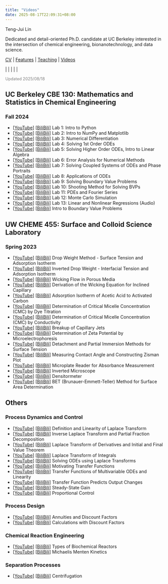 ```yaml
---
title: "Videos"
date: 2025-08-17T22:09:31+08:00
---
```


<div class="cv">

<span class="name">Teng-Jui Lin</span>

<span class="info">Dedicated and detail-oriented Ph.D. candidate at UC Berkeley interested in the intersection of chemical engineering, bionanotechnology, and data science.</span>

<span class="info">[CV](../) | [Features](../features) | [Teaching](../teaching) | [Videos](../videos)</span>

<span class="info">[<i class='far fa-envelope fa-fw'></i>](mailto:tengjuilin@berkeley.edu) | [<i class='fab fa-github fa-fw'></i>](https://github.com/tengjuilin) | [<i class='fab fa-linkedin fa-fw'></i>](https://www.linkedin.com/in/tengjuilin/) | [<i class='fab fa-youtube fa-fw'></i>](https://www.youtube.com/@thenanokid) | [<i class='fab fa-orcid fa-fw'></i>](https://orcid.org/0000-0002-4691-1059) | [<i class='fas fa-graduation-cap'></i>](https://scholar.google.com/citations?user=gDIYT8gAAAAJ)</span>

<span class="info" style="color: gray; font-size: 0.8rem;">Updated 2025/08/18</span>

## UC Berkeley CBE 130: Mathematics and Statistics in Chemical Engineering

### Fall 2024

- [[YouTube](https://www.youtube.com/watch?v=ZPZIhP5neSc)] [[BiliBili](https://www.bilibili.com/video/BV1VZzcYhEwn)] Lab 1: Intro to Python
- [[YouTube](https://www.youtube.com/watch?v=EkN2ugdTDiQ)] [[BiliBili](https://www.bilibili.com/video/BV1zQzjYSEyi)] Lab 2: Intro to NumPy and Matplotlib
- [[YouTube](https://www.youtube.com/watch?v=oXjUaWB-wyg)] [[BiliBili](https://www.bilibili.com/video/BV1SCz1YUEwG)] Lab 3: Numerical Differentiation
- [[YouTube](https://www.youtube.com/watch?v=RBF4AOH85ZA)] [[BiliBili](https://www.bilibili.com/video/BV1eez1YREnZ)] Lab 4: Solving 1st Order ODEs
- [[YouTube](https://www.youtube.com/watch?v=hbMkF6H1C08)] [[BiliBili](https://www.bilibili.com/video/BV1M2z1Y2EPi)] Lab 5: Solving Higher Order ODEs, Intro to Linear Algebra
- [[YouTube](https://www.youtube.com/watch?v=tlttIjES2vM)] [[BiliBili](https://www.bilibili.com/video/BV1KSz1YyEzu)] Lab 6: Error Analysis for Numerical Methods
- [[YouTube](https://www.youtube.com/watch?v=AQlCr2TDyQA)] [[BiliBili](https://www.bilibili.com/video/BV1frqXYLENq)] Lab 7: Solving Coupled Systems of ODEs and Phase Portraits
- [[YouTube](https://www.youtube.com/watch?v=dthPZmnI4cQ)] [[BiliBili](https://www.bilibili.com/video/BV1fzqXY2E25)] Lab 8: Applications of ODEs
- [[YouTube](https://www.youtube.com/watch?v=htYKjeGo6iY)] [[BiliBili](https://www.bilibili.com/video/BV1FzqXYmECk)] Lab 9: Solving Boundary Value Problems
- [[YouTube](https://www.youtube.com/watch?v=QT3eKJ50M2s)] [[BiliBili](https://www.bilibili.com/video/BV1ZyqXYVEWQ)] Lab 10: Shooting Method for Solving BVPs
- [[YouTube](https://www.youtube.com/watch?v=XTc0XGX3F3E)] [[BiliBili](https://www.bilibili.com/video/BV1F6CxY9EYV)] Lab 11: PDEs and Fourier Series
- [[YouTube](https://www.youtube.com/watch?v=lIoSYAUsvD4)] [[BiliBili](https://www.bilibili.com/video/BV1F6CxY9EAW)] Lab 12: Monte Carlo Simulation
- [[YouTube](https://www.youtube.com/watch?v=ZFUK-pvYdRk)] [[BiliBili](https://www.bilibili.com/video/BV1RN65YTE2C)] Lab 13: Linear and Nonlinear Regressions (Audio)
- [[YouTube](https://www.youtube.com/watch?v=ZqRKY88D_zk)] [[BiliBili]()] Intro to Boundary Value Problems

## UW CHEME 455: Surface and Colloid Science Laboratory

### Spring 2023

- [[YouTube](https://www.youtube.com/watch?v=TCsIqjrSuYQ)] [[BiliBili](https://www.bilibili.com/video/BV1pX4y1Z79J)] Drop Weight Method - Surface Tension and Adsorption Isotherm
- [[YouTube](https://www.youtube.com/watch?v=n2kszKJVSf0)] [[BiliBili](https://www.bilibili.com/video/BV1C24y1E7f3)] Inverted Drop Weight - Interfacial Tension and Adsorption Isotherm
- [[YouTube](https://www.youtube.com/watch?v=l9WJMwod4jI)] [[BiliBili](https://www.bilibili.com/video/BV1Rv4y1G7Gu)] Wicking Flow in Porous Media
- [[YouTube](https://www.youtube.com/watch?v=ZzmcndtSRsE)] [[BiliBili](https://www.bilibili.com/video/BV1bv4y1G7rv)] Derivation of the Wicking Equation for Inclined Capillary
- [[YouTube](https://www.youtube.com/watch?v=T_TcrHm8kmA)] [[BiliBili](https://www.bilibili.com/video/BV1ko4y1j7p3)] Adsorption Isotherm of Acetic Acid to Activated Carbon
- [[YouTube](https://www.youtube.com/watch?v=gzNDnPiuQh4)] [[BiliBili](https://www.bilibili.com/video/BV1jV4y1d7xN)] Determination of Critical Micelle Concentration (CMC) by Dye Titration
- [[YouTube](https://www.youtube.com/watch?v=LDYuTcSMNdw)] [[BiliBili](https://www.bilibili.com/video/BV1XX4y1m74t)] Determination of Critical Micelle Concentration (CMC) by Conductivity
- [[YouTube](https://www.youtube.com/watch?v=j9Bg5fzDiaM)] [[BiliBili](https://www.bilibili.com/video/BV1uo4y1F7jU)] Breakup of Capillary Jets
- [[YouTube](https://www.youtube.com/watch?v=gouqbhENy-8)] [[BiliBili](https://www.bilibili.com/video/BV1Eu411t7pH)] Determination of Zeta Potential by Microelectrophoresis
- [[YouTube](https://www.youtube.com/watch?v=i9Z9py1DwNg)] [[BiliBili](https://www.bilibili.com/video/BV1YV4y1z7VZ)] Detachment and Partial Immersion Methods for Surface Tension
- [[YouTube](https://www.youtube.com/watch?v=C_qX-OnTlxs)] [[BiliBili](https://www.bilibili.com/video/BV1fX4y1h7MS)] Measuring Contact Angle and Constructing Zisman Plot
- [[YouTube](https://www.youtube.com/watch?v=dkyKbRBi3dg)] [[BiliBili](https://www.bilibili.com/video/BV14F411Q7dj)] Microplate Reader for Absorbance Measurement
- [[YouTube](https://www.youtube.com/watch?v=FRB_uA980PQ)] [[BiliBili](https://www.bilibili.com/video/BV1PP411k761)] Inverted Microscope
- [[YouTube](https://www.youtube.com/watch?v=MvnE1Uq1Mtk)] [[BiliBili](https://www.bilibili.com/video/BV1Yz4y1u7Wk)] Densitormeter
- [[YouTube](https://www.youtube.com/watch?v=Z9ci6LXYiAk)] [[BiliBili](https://www.bilibili.com/video/BV1Ym4y1M7YQ)] BET (Brunauer-Emmett-Teller) Method for Surface Area Determination

## Others

### Process Dynamics and Control

- [[YouTube](https://www.youtube.com/watch?v=HBghPwH5hOo)] [[BiliBili](https://www.bilibili.com/video/BV1y24y1B7Nq)] Definition and Linearity of Laplace Transform
- [[YouTube](https://www.youtube.com/watch?v=nVp7euflNA0)] [[BiliBili](https://www.bilibili.com/video/BV1vG4y1D7qz)] Inverse Laplace Transform and Partial Fraction Decomposition
- [[YouTube](https://www.youtube.com/watch?v=Ug8HLjNkR3I)] [[BiliBili](https://www.bilibili.com/video/BV1dT411d77V)] Laplace Transform of Derivatives and Initial and Final Value Theorem
- [[YouTube](https://www.youtube.com/watch?v=nYY6WSeBZHw)] [[BiliBili](https://www.bilibili.com/video/BV1Ed4y1H7H9)] Laplace Transform of Integrals
- [[YouTube](https://www.youtube.com/watch?v=rCKacHXRDTI)] [[BiliBili](https://www.bilibili.com/video/BV1wT41197TC)] Solving ODEs using Laplace Transforms
- [[YouTube](https://www.youtube.com/watch?v=xZ20E8cs4uk)] [[BiliBili](https://www.bilibili.com/video/BV1ky4y1D7r2)] Motivating Transfer Functions
- [[YouTube](https://www.youtube.com/watch?v=d336FUSPL9M)] [[BiliBili](https://www.bilibili.com/video/BV1XR4y1z74p)] Transfer Functions of Multivariable ODEs and Linearity
- [[YouTube](https://www.youtube.com/watch?v=lEkfBMPZ3Ms)] [[BiliBili](https://www.bilibili.com/video/BV1mR4y1z7Bd)] Transfer Function Predicts Output Changes
- [[YouTube](https://www.youtube.com/watch?v=_5GeXDvSxyI)] [[BiliBili](https://www.bilibili.com/video/BV16j411M7nn)] Steady-State Gain
- [[YouTube](https://www.youtube.com/watch?v=1gG31snUhss)] [[BiliBili](https://www.bilibili.com/video/BV1jG4y1T7M8)] Proportional Control

### Process Design

- [[YouTube](https://www.youtube.com/watch?v=BciQ3_aA9vo)] [[BiliBili](https://www.bilibili.com/video/BV1ae4y1P7fk)] Annuities and Discount Factors
- [[YouTube](https://www.youtube.com/watch?v=FTUAAg51Dlc)] [[BiliBili](https://www.bilibili.com/video/BV1ad4y1J7L2)] Calculations with Discount Factors

### Chemical Reaction Engineering

- [[YouTube](https://www.youtube.com/watch?v=-wRUtYMzLQs)] [[BiliBili](https://www.bilibili.com/video/BV1LP411D7EB)] Types of Biochemical Reactors
- [[YouTube](https://www.youtube.com/watch?v=BICjP3jKyKo)] [[BiliBili](https://www.bilibili.com/video/BV1Hh4y1d7DJ)] Michaelis Menten Kinetics

### Separation Processes

- [[YouTube](https://www.youtube.com/watch?v=XMB8nzuJJPs)] [[BiliBili](https://www.bilibili.com/video/BV1Wc411V7eQ)] Centrifugation


</div>

<link rel="stylesheet" type="text/css" href="/css/cv.css">
<script type="text/javascript">
var ol_tags = document.getElementsByTagName('ol')
for (var i=0, max=ol_tags.length; i < max; i++) {
    ol_tags[i].setAttribute('reversed', 'reversed')
}
</script>

